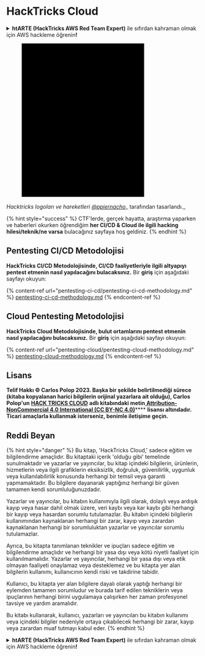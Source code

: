 # HackTricks Cloud

<details>

<summary><strong>htARTE (HackTricks AWS Red Team Expert)</strong> ile sıfırdan kahraman olmak için AWS hackleme öğrenin<strong>!</strong></summary>

HackTricks'ı desteklemenin diğer yolları:

* Şirketinizi HackTricks'te **reklamını görmek** veya HackTricks'i **PDF olarak indirmek** için [**ABONELİK PLANLARINA**](https://github.com/sponsors/carlospolop) göz atın!
* [**Resmi PEASS & HackTricks ürünlerini**](https://peass.creator-spring.com) edinin
* Özel [**NFT'lerden**](https://opensea.io/collection/the-peass-family) oluşan koleksiyonumuz olan [**The PEASS Family**](https://opensea.io/collection/the-peass-family)'yi keşfedin
* 💬 [**Discord grubuna**](https://discord.gg/hRep4RUj7f) veya [**telegram grubuna**](https://t.me/peass) **katılın** veya **Twitter** 🐦 [**@hacktricks_live**](https://twitter.com/hacktricks_live)'ı **takip edin**.
* **Hacking hilelerinizi** [**HackTricks**](https://github.com/carlospolop/hacktricks) ve [**HackTricks Cloud**](https://github.com/carlospolop/hacktricks-cloud) github reposuna **PR göndererek** paylaşın.

</details>

<figure><img src=".gitbook/assets/cloud.gif" alt=""><figcaption></figcaption></figure>

_Hacktricks logoları ve hareketleri_ [_@ppiernacho_](https://www.instagram.com/ppieranacho/)_ tarafından tasarlandı._

{% hint style="success" %}
CTF'lerde, gerçek hayatta, araştırma yaparken ve haberleri okurken öğrendiğim **her CI/CD & Cloud ile ilgili hacking hilesi/teknik/ne varsa** bulacağınız sayfaya hoş geldiniz.
{% endhint %}

## **Pentesting CI/CD Metodolojisi**

**HackTricks CI/CD Metodolojisinde, CI/CD faaliyetleriyle ilgili altyapıyı pentest etmenin nasıl yapılacağını bulacaksınız.** Bir **giriş** için aşağıdaki sayfayı okuyun:

{% content-ref url="pentesting-ci-cd/pentesting-ci-cd-methodology.md" %}
[pentesting-ci-cd-methodology.md](pentesting-ci-cd/pentesting-ci-cd-methodology.md)
{% endcontent-ref %}

## Cloud Pentesting Metodolojisi

**HackTricks Cloud Metodolojisinde, bulut ortamlarını pentest etmenin nasıl yapılacağını bulacaksınız.** Bir **giriş** için aşağıdaki sayfayı okuyun:

{% content-ref url="pentesting-cloud/pentesting-cloud-methodology.md" %}
[pentesting-cloud-methodology.md](pentesting-cloud/pentesting-cloud-methodology.md)
{% endcontent-ref %}

## Lisans

**Telif Hakkı © Carlos Polop 2023. Başka bir şekilde belirtilmediği sürece (kitaba kopyalanan harici bilgilerin orijinal yazarlara ait olduğu), Carlos Polop'un** [**HACK TRICKS CLOUD**](https://github.com/carlospolop/hacktricks-cloud) **adlı kitabındaki metin**[ **Attribution-NonCommercial 4.0 International (CC BY-NC 4.0)**](https://creativecommons.org/licenses/by-nc/4.0/)**** **lisansı altındadır.**\
**Ticari amaçlarla kullanmak isterseniz, benimle iletişime geçin.**

## **Reddi Beyan**

{% hint style="danger" %}
Bu kitap, 'HackTricks Cloud,' sadece eğitim ve bilgilendirme amaçlıdır. Bu kitaptaki içerik 'olduğu gibi' temelinde sunulmaktadır ve yazarlar ve yayıncılar, bu kitap içindeki bilgilerin, ürünlerin, hizmetlerin veya ilgili grafiklerin eksiksizlik, doğruluk, güvenilirlik, uygunluk veya kullanılabilirlik konusunda herhangi bir temsil veya garanti yapmamaktadır. Bu bilgilere dayanarak yaptığınız herhangi bir güven tamamen kendi sorumluluğunuzdadır.

Yazarlar ve yayıncılar, bu kitabın kullanımıyla ilgili olarak, dolaylı veya ardışık kayıp veya hasar dahil olmak üzere, veri kaybı veya kar kaybı gibi herhangi bir kayıp veya hasardan sorumlu tutulamazlar. Bu kitabın içindeki bilgilerin kullanımından kaynaklanan herhangi bir zarar, kayıp veya zarardan kaynaklanan herhangi bir sorumluluktan yazarlar ve yayıncılar sorumlu tutulamazlar.

Ayrıca, bu kitapta tanımlanan teknikler ve ipuçları sadece eğitim ve bilgilendirme amaçlıdır ve herhangi bir yasa dışı veya kötü niyetli faaliyet için kullanılmamalıdır. Yazarlar ve yayıncılar, herhangi bir yasa dışı veya etik olmayan faaliyeti onaylamaz veya desteklemez ve bu kitapta yer alan bilgilerin kullanımı, kullanıcının kendi riski ve takdirine tabidir.

Kullanıcı, bu kitapta yer alan bilgilere dayalı olarak yaptığı herhangi bir eylemden tamamen sorumludur ve burada tarif edilen tekniklerin veya ipuçlarının herhangi birini uygulamaya çalışırken her zaman profesyonel tavsiye ve yardım aramalıdır.

Bu kitabı kullanarak, kullanıcı, yazarları ve yayıncıları bu kitabın kullanımı veya içindeki bilgiler nedeniyle ortaya çıkabilecek herhangi bir zarar, kayıp veya zarardan muaf tutmayı kabul eder.
{% endhint %}

<details>

<summary><strong>htARTE (HackTricks AWS Red Team Expert)</strong> ile sıfırdan kahraman olmak için AWS hackleme öğrenin<strong>!</strong></summary>

HackTricks'ı desteklemenin diğer yolları:

* Şirketinizi HackTricks'te **reklamını görmek** veya HackTricks'i **PDF olarak indirmek** için [**ABONELİK PLANLARINA**](https://github.com/sponsors/carlospolop) göz atın!
* [**Resmi PEASS & HackTricks ürünlerini**](https://peass.creator-spring.com) edinin
* Özel [**NFT'lerden**](https://opensea.io/collection/the-peass-family) oluşan koleksiyonumuz olan [**The PEASS Family**](https://opensea.io/collection/the-peass-family)'yi keşfedin
* 💬 [**Discord grubuna**](https://discord.gg/hRep4RUj7f) veya [**telegram grubuna**](https://t.me/peass) **katılın** veya **Twitter** 🐦 [**@hacktricks_live**](https://twitter.com/hacktricks_live)'ı **takip edin**.
* **Hacking hilelerinizi** [**HackTricks**](https://github.com/carlospolop/hacktricks) ve [**HackTricks Cloud**](https://github.com/carlospolop/hacktricks-cloud) github reposuna **PR göndererek** paylaşın.

</details>
